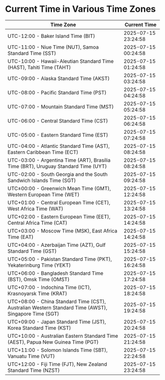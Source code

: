 # Current Time in Various Time Zones

| Time Zone | Current Time |
|-----------|--------------|
| UTC-12:00 - Baker Island Time (BIT) | 2025-07-15 23:24:58 |
| UTC-11:00 - Niue Time (NUT), Samoa Standard Time (SST) | 2025-07-15 00:24:58 |
| UTC-10:00 - Hawaii-Aleutian Standard Time (HAST), Tahiti Time (TAHT) | 2025-07-15 01:24:58 |
| UTC-09:00 - Alaska Standard Time (AKST) | 2025-07-15 03:24:58 |
| UTC-08:00 - Pacific Standard Time (PST) | 2025-07-15 04:24:58 |
| UTC-07:00 - Mountain Standard Time (MST) | 2025-07-15 05:24:58 |
| UTC-06:00 - Central Standard Time (CST) | 2025-07-15 06:24:58 |
| UTC-05:00 - Eastern Standard Time (EST) | 2025-07-15 07:24:58 |
| UTC-04:00 - Atlantic Standard Time (AST), Eastern Caribbean Time (ECT) | 2025-07-15 08:24:58 |
| UTC-03:00 - Argentina Time (ART), Brasília Time (BRT), Uruguay Standard Time (UYT) | 2025-07-15 08:24:58 |
| UTC-02:00 - South Georgia and the South Sandwich Islands Time (SGT) | 2025-07-15 09:24:58 |
| UTC±00:00 - Greenwich Mean Time (GMT), Western European Time (WET) | 2025-07-15 12:24:58 |
| UTC+01:00 - Central European Time (CET), West Africa Time (WAT) | 2025-07-15 13:24:58 |
| UTC+02:00 - Eastern European Time (EET), Central Africa Time (CAT) | 2025-07-15 14:24:58 |
| UTC+03:00 - Moscow Time (MSK), East Africa Time (EAT) | 2025-07-15 14:24:58 |
| UTC+04:00 - Azerbaijan Time (AZT), Gulf Standard Time (GST) | 2025-07-15 15:24:58 |
| UTC+05:00 - Pakistan Standard Time (PKT), Yekaterinburg Time (YEKT) | 2025-07-15 16:24:58 |
| UTC+06:00 - Bangladesh Standard Time (BST), Omsk Time (OMST) | 2025-07-15 17:24:58 |
| UTC+07:00 - Indochina Time (ICT), Krasnoyarsk Time (KRAT) | 2025-07-15 18:24:58 |
| UTC+08:00 - China Standard Time (CST), Australian Western Standard Time (AWST), Singapore Time (SGT) | 2025-07-15 19:24:58 |
| UTC+09:00 - Japan Standard Time (JST), Korea Standard Time (KST) | 2025-07-15 20:24:58 |
| UTC+10:00 - Australian Eastern Standard Time (AEST), Papua New Guinea Time (PGT) | 2025-07-15 21:24:58 |
| UTC+11:00 - Solomon Islands Time (SBT), Vanuatu Time (VUT) | 2025-07-15 22:24:58 |
| UTC+12:00 - Fiji Time (FJT), New Zealand Standard Time (NZST) | 2025-07-15 23:24:58 |
